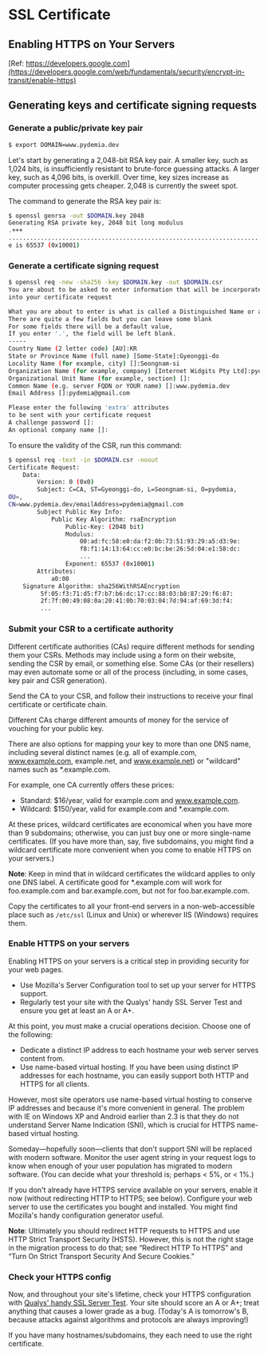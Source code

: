 # SSL Certificate

## Enabling HTTPS on Your Servers

[Ref: https://developers.google.com](https://developers.google.com/web/fundamentals/security/encrypt-in-transit/enable-https)

## Generating keys and certificate signing requests

### Generate a public/private key pair

```bash
$ export DOMAIN=www.pydemia.dev
```

Let's start by generating a 2,048-bit RSA key pair. A smaller key, such as 1,024 bits, is insufficiently resistant to brute-force guessing attacks. A larger key, such as 4,096 bits, is overkill. Over time, key sizes increase as computer processing gets cheaper. 2,048 is currently the sweet spot.

The command to generate the RSA key pair is:
```bash
$ openssl genrsa -out $DOMAIN.key 2048
Generating RSA private key, 2048 bit long modulus
.+++
.......................................................................................+++
e is 65537 (0x10001)
```

### Generate a certificate signing request

```bash
$ openssl req -new -sha256 -key $DOMAIN.key -out $DOMAIN.csr
You are about to be asked to enter information that will be incorporated
into your certificate request

What you are about to enter is what is called a Distinguished Name or a DN.
There are quite a few fields but you can leave some blank
For some fields there will be a default value,
If you enter '.', the field will be left blank.
-----
Country Name (2 letter code) [AU]:KR
State or Province Name (full name) [Some-State]:Gyeonggi-do
Locality Name (for example, city) []:Seongnam-si
Organization Name (for example, company) [Internet Widgits Pty Ltd]:pydemia
Organizational Unit Name (for example, section) []:
Common Name (e.g. server FQDN or YOUR name) []:www.pydemia.dev
Email Address []:pydemia@gmail.com

Please enter the following 'extra' attributes
to be sent with your certificate request
A challenge password []:
An optional company name []:
```

To ensure the validity of the CSR, run this command:
```bash
$ openssl req -text -in $DOMAIN.csr -noout
Certificate Request:
    Data:
        Version: 0 (0x0)
        Subject: C=CA, ST=Gyeonggi-do, L=Seongnam-si, O=pydemia,
OU=,
CN=www.pydemia.dev/emailAddress=pydemia@gmail.com
        Subject Public Key Info:
            Public Key Algorithm: rsaEncryption
                Public-Key: (2048 bit)
                Modulus:
                    00:ad:fc:58:e0:da:f2:0b:73:51:93:29:a5:d3:9e:
                    f8:f1:14:13:64:cc:e0:bc:be:26:5d:04:e1:58:dc:
                    ...
                Exponent: 65537 (0x10001)
        Attributes:
            a0:00
    Signature Algorithm: sha256WithRSAEncryption
         5f:05:f3:71:d5:f7:b7:b6:dc:17:cc:88:03:b8:87:29:f6:87:
         2f:7f:00:49:08:0a:20:41:0b:70:03:04:7d:94:af:69:3d:f4:
         ...
```

### Submit your CSR to a certificate authority

Different certificate authorities (CAs) require different methods for sending them your CSRs. Methods may include using a form on their website, sending the CSR by email, or something else. Some CAs (or their resellers) may even automate some or all of the process (including, in some cases, key pair and CSR generation).

Send the CA to your CSR, and follow their instructions to receive your final certificate or certificate chain.

Different CAs charge different amounts of money for the service of vouching for your public key.

There are also options for mapping your key to more than one DNS name, including several distinct names (e.g. all of example.com, www.example.com, example.net, and www.example.net) or "wildcard" names such as *.example.com.

For example, one CA currently offers these prices:
* Standard: $16/year, valid for example.com and www.example.com.
* Wildcard: $150/year, valid for example.com and *.example.com.

At these prices, wildcard certificates are economical when you have more than 9 subdomains; otherwise, you can just buy one or more single-name certificates. (If you have more than, say, five subdomains, you might find a wildcard certificate more convenient when you come to enable HTTPS on your servers.)

**Note**: Keep in mind that in wildcard certificates the wildcard applies to only one DNS label. A certificate good for *.example.com will work for foo.example.com and bar.example.com, but not for foo.bar.example.com.

Copy the certificates to all your front-end servers in a non-web-accessible place such as `/etc/ssl` (Linux and Unix) or wherever IIS (Windows) requires them.

### Enable HTTPS on your servers

Enabling HTTPS on your servers is a critical step in providing security for your web pages.

* Use Mozilla's Server Configuration tool to set up your server for HTTPS support.
* Regularly test your site with the Qualys' handy SSL Server Test and ensure you get at least an A or A+.

At this point, you must make a crucial operations decision. Choose one of the following:

* Dedicate a distinct IP address to each hostname your web server serves content from.
* Use name-based virtual hosting.
If you have been using distinct IP addresses for each hostname, you can easily support both HTTP and HTTPS for all clients.

However, most site operators use name-based virtual hosting to conserve IP addresses and because it's more convenient in general. The problem with IE on Windows XP and Android earlier than 2.3 is that they do not understand Server Name Indication (SNI), which is crucial for HTTPS name-based virtual hosting.

Someday—hopefully soon—clients that don't support SNI will be replaced with modern software. Monitor the user agent string in your request logs to know when enough of your user population has migrated to modern software. (You can decide what your threshold is; perhaps < 5%, or < 1%.)

If you don't already have HTTPS service available on your servers, enable it now (without redirecting HTTP to HTTPS; see below). Configure your web server to use the certificates you bought and installed. You might find Mozilla's handy configuration generator useful.

**Note**: Ultimately you should redirect HTTP requests to HTTPS and use HTTP Strict Transport Security (HSTS). However, this is not the right stage in the migration process to do that; see “Redirect HTTP To HTTPS” and “Turn On Strict Transport Security And Secure Cookies.”

### Check your HTTPS config

Now, and throughout your site's lifetime, check your HTTPS configuration with [Qualys' handy SSL Server Test](https://www.ssllabs.com/ssltest/). Your site should score an A or A+; treat anything that causes a lower grade as a bug. (Today's A is tomorrow's B, because attacks against algorithms and protocols are always improving!)

If you have many hostnames/subdomains, they each need to use the right certificate.
